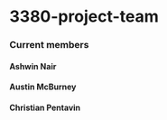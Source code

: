 # 3380-project-team

### Current members
#### Ashwin Nair
#### Austin McBurney
#### Christian Pentavin
